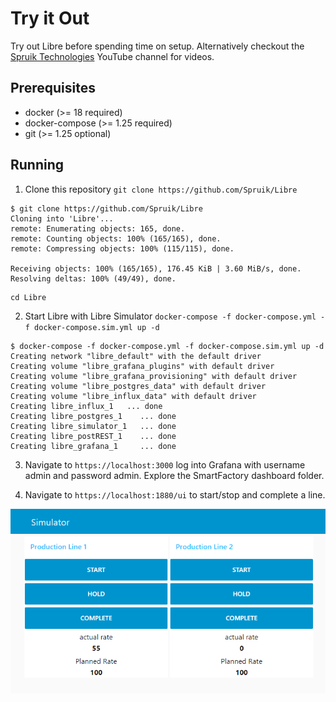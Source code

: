 # Try it Out

Try out Libre before spending time on setup. Alternatively checkout the [Spruik Technologies](https://www.youtube.com/channel/UCLSo9vtYPXkuOJkXNnooCjQ) YouTube channel for videos.

## Prerequisites

- docker (>= 18 required)
- docker-compose (>= 1.25  required)
- git (>= 1.25  optional)

## Running

1. Clone this repository `git clone https://github.com/Spruik/Libre`

```shell
$ git clone https://github.com/Spruik/Libre
Cloning into 'Libre'...
remote: Enumerating objects: 165, done.
remote: Counting objects: 100% (165/165), done.
remote: Compressing objects: 100% (115/115), done.

Receiving objects: 100% (165/165), 176.45 KiB | 3.60 MiB/s, done.
Resolving deltas: 100% (49/49), done.

```

```shell
cd Libre
```

2. Start Libre with Libre Simulator `docker-compose -f docker-compose.yml -f docker-compose.sim.yml up -d`

```shell
$ docker-compose -f docker-compose.yml -f docker-compose.sim.yml up -d
Creating network "libre_default" with the default driver
Creating volume "libre_grafana_plugins" with default driver
Creating volume "libre_grafana_provisioning" with default driver
Creating volume "libre_postgres_data" with default driver
Creating volume "libre_influx_data" with default driver
Creating libre_influx_1   ... done
Creating libre_postgres_1    ... done
Creating libre_simulator_1   ... done
Creating libre_postREST_1    ... done
Creating libre_grafana_1     ... done

```

3. Navigate to `https://localhost:3000` log into Grafana with username admin and password admin. Explore the SmartFactory dashboard folder.

4. Navigate to `https://localhost:1880/ui` to start/stop and complete a line.

![Simulation](simulator.png)
